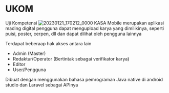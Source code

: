 # UKOM
Uji Kompetensi
![20230121_170212_0000](https://github.com/Fancesatria/UKOM/assets/87270346/f2952ce7-b180-4c6c-8f45-bb67721d48b0)
KASA Mobile merupakan aplikasi mading digital pengguna dapat mengupload karya yang dimilikinya, seperti puisi, poster, cerpen, dll dan dapat 
dilihat oleh pengguna lainnya

Terdapat beberaap hak akses antara lain 
- Admin (Master)
- Redaktur/Operator (Bertintak sebagai verifikator karya)
- Editor
- User/Pengguna

Dibuat dengan menggunakan bahasa pemrograman Java native di android studio dan Laravel sebagai APInya

